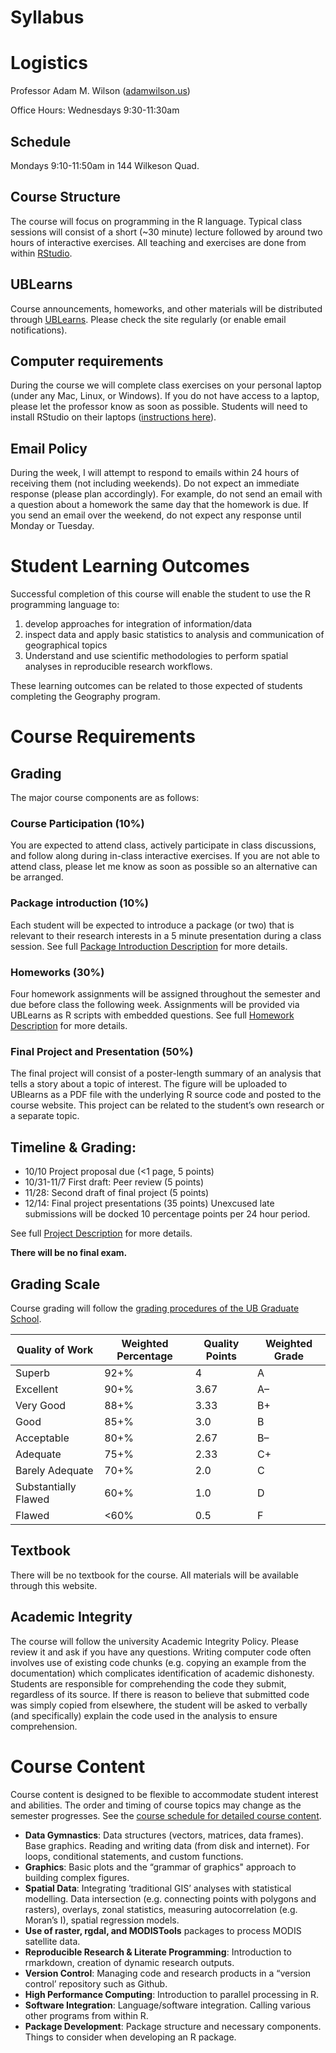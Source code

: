 # Syllabus

# Logistics
Professor Adam M. Wilson ([adamwilson.us](adamwilson.us))

Office Hours: Wednesdays 9:30-11:30am

## Schedule 
Mondays 9:10-11:50am in 144 Wilkeson Quad.  

## Course Structure	
The course will focus on programming in the R language. Typical class sessions will consist of a short (~30 minute) lecture followed by around two hours of interactive exercises.   All teaching and exercises are done from within [RStudio](rstudio.com). 

## UBLearns
Course announcements, homeworks, and other materials will be distributed through [UBLearns](https://ublearns.buffalo.edu).  Please check the site regularly (or enable email notifications).  

## Computer requirements
During the course we will complete class exercises on your personal laptop (under any Mac, Linux, or Windows). If you do not have access to a laptop, please let the professor know as soon as possible.  Students will need to install RStudio on their laptops ([instructions here](https://www.rstudio.com/products/rstudio/download/)).  

## Email Policy
During the week, I will attempt to respond to emails within 24 hours of receiving them (not including weekends).  Do not expect an immediate response (please plan accordingly).  For example, do not send an email with a question about a homework the same day that the homework is due.   If you send an email over the weekend, do not expect any response until Monday or Tuesday.

# Student Learning Outcomes
Successful completion of this course will enable the student to use the R programming language to: 

1. develop approaches for integration of information/data
2. inspect data and apply basic statistics to analysis and communication of geographical topics
3. Understand and use scientific methodologies to perform spatial analyses in reproducible research workflows.  

These learning outcomes can be related to those expected of students completing the Geography program. 


# Course Requirements
## Grading

The major course components are as follows:

### Course Participation (10%)
You are expected to attend class, actively participate in class discussions, and follow along during in-class interactive exercises.  If you are not able to attend class, please let me know as soon as possible so an alternative can be arranged.

### Package introduction (10%)
Each student will be expected to introduce a package (or two) that is relevant to their research interests in a 5 minute presentation during a class session.  See full [Package Introduction Description](PackageIntro.html) for more details.  

### Homeworks (30%)
Four homework assignments will be assigned throughout the semester and due before class the following week.  Assignments will be provided via UBLearns as R scripts with embedded questions.   See full [Homework Description](Homework.html) for more details.  

### Final Project and Presentation (50%)
The final project will consist of a poster-length summary of an analysis that tells a story about a topic of interest.  The figure will be uploaded to UBlearns as a PDF file with the underlying R source code and posted to the course website.  This project can be related to the student’s own research or a separate topic.  

## Timeline & Grading:

* 10/10  Project proposal due (<1 page, 5 points)
* 10/31-11/7  First draft: Peer review (5 points)
* 11/28: Second draft of final project (5 points)
* 12/14: Final project presentations (35 points)
Unexcused late submissions will be docked 10 percentage points per 24 hour period.  

See full [Project Description](Project.html) for more details.  

**There will be no final exam.**

## Grading Scale
Course grading will follow the [grading procedures of the UB Graduate School](http://grad.buffalo.edu/Academics/Policies-Procedures/Grading-Procedures.html).


| Quality of Work       | Weighted Percentage | Quality Points  | Weighted Grade| 
| ---------------------|----------------------|-----------------|---------------|
| Superb                | 92+%                | 4               | A             | 
| Excellent             | 90+%                | 3.67            | A–            |
| Very Good             | 88+%                | 3.33            | B+            |
| Good                  | 85+%                | 3.0             | B             |
| Acceptable            | 80+%                | 2.67            | B–            |
| Adequate              | 75+%                | 2.33            | C+            |
| Barely Adequate       | 70+%                | 2.0             | C             |
| Substantially Flawed  | 60+%                | 1.0             | D             |
| Flawed                | <60%                | 0.5             | F             |

## Textbook
There will be no textbook for the course.  All materials will be available through this website.

## Academic Integrity 
The course will follow the university Academic Integrity Policy.   Please review it and ask if you have any questions.  Writing computer code often involves use of existing code chunks (e.g. copying an example from the documentation) which complicates identification of academic dishonesty. Students are responsible for comprehending the code they submit, regardless of its source.  If there is reason to believe that submitted code was simply copied from elsewhere, the student will be asked to verbally (and specifically) explain the code used in the analysis to ensure comprehension. 

# Course Content
Course content is designed to be flexible to accommodate student interest and abilities.  The order and timing of course topics may change as the semester progresses.  See the [course schedule for detailed course content](Schedule.html).

* **Data Gymnastics**:
Data structures (vectors, matrices, data frames). Base graphics. Reading and writing data (from disk and internet).
For loops, conditional statements, and custom functions.
* **Graphics**: Basic plots and the “grammar of graphics" approach to building complex figures.
* **Spatial Data**:
Integrating ‘traditional GIS’ analyses with statistical modelling.  Data intersection (e.g. connecting points with polygons and rasters), overlays, zonal statistics, measuring autocorrelation (e.g. Moran’s I), spatial regression models. 
* **Use of raster, rgdal, and MODISTools** packages to process MODIS satellite data.
* **Reproducible Research & Literate Programming**:
Introduction to rmarkdown, creation of dynamic research outputs. 
* **Version Control**: 
Managing code and research products in a “version control’ repository such as Github. 
* **High Performance Computing**: Introduction to parallel processing in R.  
* **Software Integration**: Language/software integration.  Calling various other programs from within R.
* **Package Development**: Package structure and necessary components.  Things to consider when developing an R package. 

